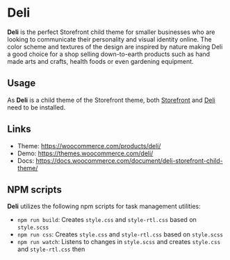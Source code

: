 # Deli

**Deli** is the perfect Storefront child theme for smaller businesses who are looking to communicate their personality and visual identity online. The color scheme and textures of the design are inspired by nature making Deli a good choice for a shop selling down-to-earth products such as hand made arts and crafts, health foods or even gardening equipment.

## Usage

As **Deli** is a child theme of the Storefront theme, both [Storefront](https://woocommerce.com/storefront/) and [Deli](https://woocommerce.com/products/deli/) need to be installed.

## Links

- Theme: https://woocommerce.com/products/deli/
- Demo: https://themes.woocommerce.com/deli/
- Docs: https://docs.woocommerce.com/document/deli-storefront-child-theme/

## NPM scripts

**Deli** utilizes the following npm scripts for task management utilities:

- `npm run build`: Creates `style.css` and `style-rtl.css` based on `style.scss`
- `npm run css`: Creates `style.css` and `style-rtl.css` based on `style.scss`
- `npm run watch`: Listens to changes in `style.scss` and creates `style.css` and `style-rtl.css` then
